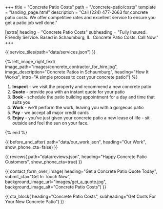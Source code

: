 +++
title = "Concrete Patio Costs"
path = "/concrete-patio/costs"
template = "landing_page.html"
description = "Call (224) 477-2663 for concrete patio costs. We offer competitive rates and excellent service to ensure you get a patio job well done."

[extra]
heading = "Concrete Patio Costs"
subheading = "Fully Insured. Friendly Service. Based in Schaumburg, IL. Concrete Patio Costs. Call Now."
+++

{{ service_tiles(path="data/services.json") }}

{% left_image_right_text(
     image_path="images/concrete_contractor_for_hire.jpg",
     image_description="Concrete Patios in Schaumburg",
     heading="How It Works",
     intro="A simple process to cost your concrete patio!") %}

1. **Inspect** - we visit the property and recommend a new concrete patio
2. **Quote** - provide you with an instant quote for your patio
3. **Book** - schedule the patio building appointment for a day and time that suits you
4. **Work** - we'll perform the work, leaving you with a gorgeous patio
5. **Pay** - we accept all major credit cards
6. **Enjoy** - you've just given your concrete patio a new lease of life - sit outside and feel the sun on your face.

{% end %}

{{ before_and_after(
     path="data/our_work.json",
     heading="Our Work",
     show_phone_cta=false) }}

{{ reviews(
     path="data/reviews.json",
     heading="Happy Concrete Patio Customers",
     show_phone_cta=true) }}

{{ contact_form_over_image(
     heading="Get a Concrete Patio Quote Today",
     submit_cta="Get In Touch Now",
     background_image_url="images/get_a_quote.jpg",
     background_image_alt="Concrete Patio Costs") }}

{{ cta_block(
     heading="Concrete Patio Costs",
     subheading="Get Costs For Your New Concrete Patio") }}